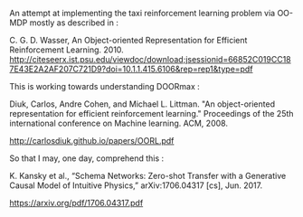 An attempt at implementing the taxi reinforcement learning problem via OO-MDP mostly as described in :

C. G. D. Wasser, An Object-oriented Representation for Efficient Reinforcement Learning. 2010.
http://citeseerx.ist.psu.edu/viewdoc/download;jsessionid=66852C019CC187E43E2A2AF207C721D9?doi=10.1.1.415.6106&rep=rep1&type=pdf

This is working towards understanding DOORmax :

Diuk, Carlos, Andre Cohen, and Michael L. Littman. "An object-oriented representation for efficient reinforcement learning." Proceedings of the 25th international conference on Machine learning. ACM, 2008.

http://carlosdiuk.github.io/papers/OORL.pdf

So that I may, one day, comprehend this :

K. Kansky et al., “Schema Networks: Zero-shot Transfer with a Generative Causal Model of Intuitive Physics,” arXiv:1706.04317 [cs], Jun. 2017.

https://arxiv.org/pdf/1706.04317.pdf